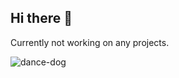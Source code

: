 ## Hi there 👋

<!--
**SmallSmallXD/SmallSmallXD** is a ✨ _special_ ✨ repository because its `README.md` (this file) appears on your GitHub profile.

Here are some ideas to get you started:
- 👯 I’m looking to collaborate on ...
- 🤔 I’m looking for help with ...
- 💬 Ask me about ...
- 📫 How to reach me: ...
- 😄 Pronouns: ...
- ⚡ Fun fact: ...
- 🔭 I’m currently working on Minecraft related projects
- 🌱 I’m currently learning Java

-->

Currently not working on any projects.

![dance-dog](https://github.com/SmallSmallXD/SmallSmallXD/assets/88341721/6a8847f6-ced9-45da-a487-4a5090002cab)
